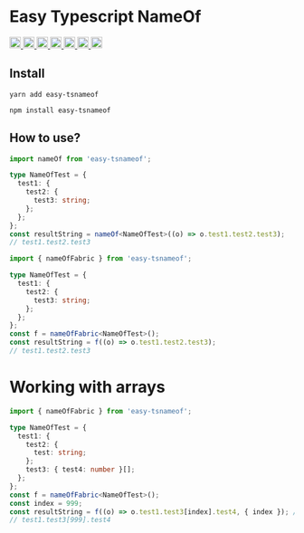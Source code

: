 # Easy Typescript NameOf

<p>
  <a href="https://www.npmjs.com/package/easy-tsnameof">
    <img height="20px" src="https://badgen.net/npm/license/easy-tsnameof" />
  </a>
  <a href="https://www.npmjs.com/package/easy-tsnameof">
    <img height="20px" src="https://badgen.net/npm/v/easy-tsnameof" />
  </a>
  <a href="https://www.npmjs.com/package/easy-tsnameof">
    <img height="20px" src="https://badgen.net/npm/dependents/easy-tsnameof" />
  </a>
  <a href="https://www.npmjs.com/package/easy-tsnameof">
    <img height="20px" src="https://badgen.net/npm/types/easy-tsnameof" />
  </a>
  <a href="https://github.com/kolengri/easy-tsnameof#readme">
    <img height="20px" src="https://badgen.net/github/issues/kolengri/easy-tsnameof" />
  </a>
  <a href="https://bundlephobia.com/result?p=easy-tsnameof">
    <img height="20px" src="https://badgen.net/bundlephobia/min/easy-tsnameof" />
  </a>
  <a href="https://bundlephobia.com/result?p=easy-tsnameof">
    <img height="20px" src="https://badgen.net/bundlephobia/minzip/easy-tsnameof" />
  </a>
</p>

## Install

```
yarn add easy-tsnameof
```

```
npm install easy-tsnameof
```

## How to use?

```ts
import nameOf from 'easy-tsnameof';

type NameOfTest = {
  test1: {
    test2: {
      test3: string;
    };
  };
};
const resultString = nameOf<NameOfTest>((o) => o.test1.test2.test3);
// test1.test2.test3
```

```ts
import { nameOfFabric } from 'easy-tsnameof';

type NameOfTest = {
  test1: {
    test2: {
      test3: string;
    };
  };
};
const f = nameOfFabric<NameOfTest>();
const resultString = f((o) => o.test1.test2.test3);
// test1.test2.test3
```

# Working with arrays

```ts
import { nameOfFabric } from 'easy-tsnameof';

type NameOfTest = {
  test1: {
    test2: {
      test: string;
    };
    test3: { test4: number }[];
  };
};
const f = nameOfFabric<NameOfTest>();
const index = 999;
const resultString = f((o) => o.test1.test3[index].test4, { index }); // key must have same name as part to be replaced
// test1.test3[999].test4
```
